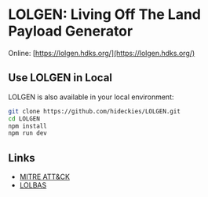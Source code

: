 # LOLGEN: Living Off The Land Payload Generator

Online: [https://lolgen.hdks.org/](https://lolgen.hdks.org/)

## Use LOLGEN in Local

LOLGEN is also available in your local environment:

```sh
git clone https://github.com/hideckies/LOLGEN.git
cd LOLGEN
npm install
npm run dev
```

## Links

- [MITRE ATT&CK](https://attack.mitre.org/)
- [LOLBAS](https://lolbas-project.github.io/)
